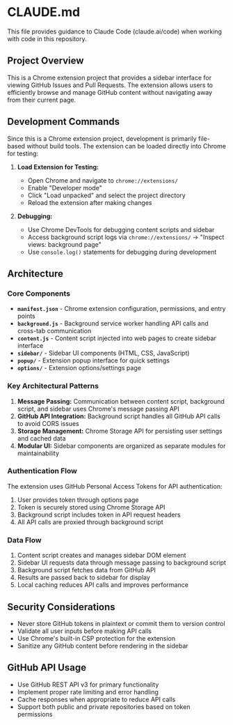 # CLAUDE.md

This file provides guidance to Claude Code (claude.ai/code) when working with code in this repository.

## Project Overview

This is a Chrome extension project that provides a sidebar interface for viewing GitHub Issues and Pull Requests. The extension allows users to efficiently browse and manage GitHub content without navigating away from their current page.

## Development Commands

Since this is a Chrome extension project, development is primarily file-based without build tools. The extension can be loaded directly into Chrome for testing:

1. **Load Extension for Testing:**
   - Open Chrome and navigate to `chrome://extensions/`
   - Enable "Developer mode"
   - Click "Load unpacked" and select the project directory
   - Reload the extension after making changes

2. **Debugging:**
   - Use Chrome DevTools for debugging content scripts and sidebar
   - Access background script logs via `chrome://extensions/` → "Inspect views: background page"
   - Use `console.log()` statements for debugging during development

## Architecture

### Core Components

- **`manifest.json`** - Chrome extension configuration, permissions, and entry points
- **`background.js`** - Background service worker handling API calls and cross-tab communication
- **`content.js`** - Content script injected into web pages to create sidebar interface
- **`sidebar/`** - Sidebar UI components (HTML, CSS, JavaScript)
- **`popup/`** - Extension popup interface for quick settings
- **`options/`** - Extension options/settings page

### Key Architectural Patterns

1. **Message Passing:** Communication between content script, background script, and sidebar uses Chrome's message passing API
2. **GitHub API Integration:** Background script handles all GitHub API calls to avoid CORS issues
3. **Storage Management:** Chrome Storage API for persisting user settings and cached data
4. **Modular UI:** Sidebar components are organized as separate modules for maintainability

### Authentication Flow

The extension uses GitHub Personal Access Tokens for API authentication:
1. User provides token through options page
2. Token is securely stored using Chrome Storage API
3. Background script includes token in API request headers
4. All API calls are proxied through background script

### Data Flow

1. Content script creates and manages sidebar DOM element
2. Sidebar UI requests data through message passing to background script
3. Background script fetches data from GitHub API
4. Results are passed back to sidebar for display
5. Local caching reduces API calls and improves performance

## Security Considerations

- Never store GitHub tokens in plaintext or commit them to version control
- Validate all user inputs before making API calls
- Use Chrome's built-in CSP protection for the extension
- Sanitize any GitHub content before rendering in the sidebar

## GitHub API Usage

- Use GitHub REST API v3 for primary functionality
- Implement proper rate limiting and error handling
- Cache responses when appropriate to reduce API calls
- Support both public and private repositories based on token permissions